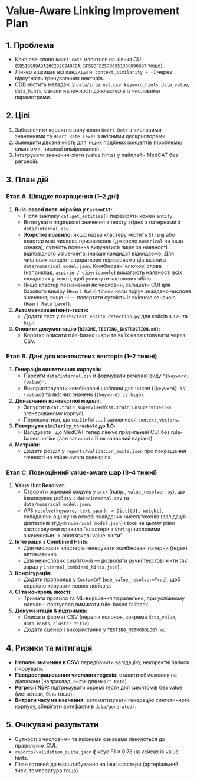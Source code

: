 # Value-Aware Linking Improvement Plan

## 1. Проблема
- Ключове слово `heart~rate` мапиться на кілька CUI (`5B51B989ADA20C282C2487DA`, `5F59DFE25786951388090907` тощо).
- Лінкер відкидає всі кандидати: `context_similarity = -1` через відсутність тренувальних векторів.
- CDB містить метадані у `data/internal.csv`: `keyword_hints`, `data_value`, `data_hints`, ознаки належності до кластерів із числовими параметрами.

## 2. Цілі
1. Забезпечити коректне вилучення `Heart Rate` з числовими значеннями та `Heart Rate Level` з якісними дескрипторами.
2. Зменшити двозначність для інших подібних концептів (проблеми/симптоми, числові вимірювання).
3. Інтегрувати значення-хінти (value hints) у пайплайн MedCAT без регресій.

## 3. План дій

### Етап A. Швидке покращення (1–2 дні)
1. **Rule-based пост-обробка у `CustomCAT`:**
   - Після виклику `cat.get_entities()` перевіряти кожен `entity`.
   - Витягувати підрядкові значення з тексту згідно з патернами з `data/internal.csv`.
   - **Жорстке правило:** якщо назва кластеру містить `String` або кластер має числове призначення (джерело `numerical` чи інша ознака), сутність повинна вилучатися лише за наявності відповідного value-хінта; інакше кандидат відкидаємо. Для числових концептів додатково перевіряємо діапазони з `data/numerical_model.json`. Комбіновані ключові слова (наприклад, `aspirin / dipyridamole`) вимагають наявності всіх складових у тексті, щоб уникнути часткових збігів.
   - Якщо кластер позначений як числовий, залишати CUI для базового виміру (`Heart Rate`) тільки коли поруч знайдено числове значення; якщо ні — повертати сутність із якісною ознакою (`Heart Rate Level`).
2. **Автоматизовані юніт‑тести:**
   - Додати тест у `tests/test_entity_detection.py` для кейсів з `120` та `high`.
3. **Оновити документацію (`README`, `TESTING_INSTRUCTION.md`):**
   - Коротко описати rule-based шари та як їх налаштовувати через CSV.

### Етап B. Дані для контекстних векторів (1–2 тижні)
1. **Генерація синтетичних корпусів:**
   - Парсити `data/internal.csv` й формувати речення виду `"{keyword} {value}"`.
   - Використовувати комбіновані шаблони для чисел (`{keyword} is {value}`) та якісних значень (`{keyword} is high`).
2. **Донавчання контекстної моделі:**
   - Запустити `cat.train_supervised`/`cat.train_unsupervised` на згенерованому корпусі.
   - Переконатися, що `cui2info[...]` заповнився `context_vectors`.
3. **Повернути `similarity_threshold` до 1.0:**
   - Валідувати, що MedCAT тепер лінкує правильний CUI без rule-based логіки (але залишити її як запасний варіант).
4. **Метрики:**
   - Додати розділ у `reports/validation_suite.json` про покращення точності на value-aware сценаріях.

### Етап C. Повноцінний value-aware шар (3–4 тижні)
1. **Value Hint Resolver:**
   - Створити окремий модуль у `src/` (напр., `value_resolver.py`), що інкапсулює роботу з `data/internal.csv` та `data/numerical_model.json`.
   - API: `resolve(keyword, text_span) -> Dict[CUI, weight]`, складаючи оцінку на основі знайдених чисел/токенів (валідація діапазонів згідно `numerical_model.json`) і вже на цьому рівні застосовуючи правило “кластери з `String`/числовими значеннями → обов’язкові value-хінти”.
2. **Інтеграція з Combined Hints:**
   - Для числових кластерів генерувати комбіновані патерни (regex) автоматично.
   - Для нечислових симптомів — дозволяти ручні текстові хінти (як зараз у `internal_combined_hints.json`).
3. **Конфігурація:**
   - Додати прапорець у `CustomCAT` (`use_value_resolver=True`), щоб сервісно керувати новою логікою.
4. **CI та контроль якості:**
   - Тримати правило та ML-вирішення паралельно; при успішному навчанні поступово вимикати rule-based fallback.
5. **Документація & підтримка:**
   - Описати формат CSV (перелік колонок, зокрема `data_value`, `data_hints`, `cluster_title`).
   - Додати сценарії використання у `TESTING_METHODOLOGY.md`.

## 4. Ризики та мітигація
- **Неповні значення в CSV:** передбачити валідацію; некоректні записи ігнорувати.
- **Псевдоспрацювання числових regexів:** ставити обмеження на діапазони (наприклад, `0–250` для `Heart Rate`).
- **Регресії NER:** підтримувати окремі тести для симптомів без value (метастази, біль тощо).
- **Витрати часу на навчання:** автоматизувати генерацію синтетичного корпусу, зберігати артефакти в `data/generated/`.

## 5. Очікувані результати
- Сутності з числовими та якісними ознаками лінкуються до правильних CUI.
- `reports/validation_suite.json` фіксує F1 ≥ 0.78 на кейсах із value hints.
- План готовий до масштабування на інші кластери (артеріальний тиск, температура тощо).
